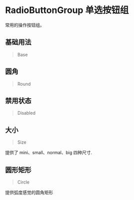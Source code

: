 <!-- @api: OtButton.vue/OtRadioButtonGroupAPI.md -->

# RadioButtonGroup 单选按钮组

常用的操作按钮组。

## 基础用法

> Base



## 圆角

> Round



## 禁用状态

> Disabled



## 大小

> Size

提供了 mini、small、normal、big 四种尺寸.

## 圆形矩形

> Circle

提供弧度感觉的圆角矩形
